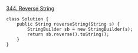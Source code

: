 [344. Reverse String](https://leetcode.com/problems/reverse-string/)

```
class Solution {
    public String reverseString(String s) {
        StringBuilder sb = new StringBuilder(s);
        return sb.reverse().toString();
    }
}
```
